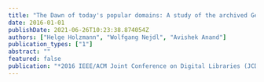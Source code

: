 ```yaml
---
title: "The Dawn of today's popular domains: A study of the archived German Web over 18 years"
date: 2016-01-01
publishDate: 2021-06-26T10:23:38.874054Z
authors: ["Helge Holzmann", "Wolfgang Nejdl", "Avishek Anand"]
publication_types: ["1"]
abstract: ""
featured: false
publication: "*2016 IEEE/ACM Joint Conference on Digital Libraries (JCDL)*"
---
```


